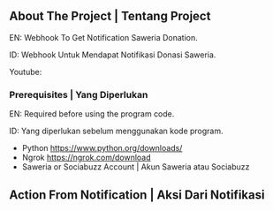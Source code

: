 ## About The Project | Tentang Project
EN: Webhook To Get Notification Saweria Donation.

ID: Webhook Untuk Mendapat Notifikasi Donasi Saweria.

Youtube: 


### Prerequisites | Yang Diperlukan 

EN: Required before using the program code.

ID: Yang diperlukan sebelum menggunakan kode program.

* Python https://www.python.org/downloads/
* Ngrok https://ngrok.com/download
* Saweria or Sociabuzz Account | Akun Saweria atau Sociabuzz


## Action From Notification | Aksi Dari Notifikasi

